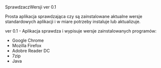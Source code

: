SprawdzaczWersji ver 0.1

Prosta aplikacja sprawdzająca czy są zainstalowane aktualne wersje standardowych aplikacji i w miare potrzeby instaluje lub aktualizuje.

ver 0.1 - Aplikacja sprawdza i wypisuje wersje zainstalowanych programów:
  - Google Chrome
  - Mozilla Firefox
  - Adobre Reader DC
  - 7zip
  - Java
